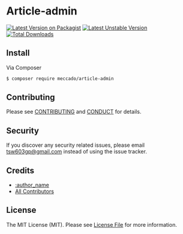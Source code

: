 # Article-admin

[![Latest Version on Packagist](https://poser.pugx.org/meccado/article-admin/v/stable)](https://packagist.org/packages/meccado/article-admin)
[![Latest Unstable Version](https://poser.pugx.org/meccado/article-admin/v/unstable)](https://packagist.org/packages/meccado/article-admin)
[![Total Downloads](https://poser.pugx.org/meccado/article-admin/downloads)](https://packagist.org/packages/meccado/article-admin)


## Install

Via Composer

``` bash
$ composer require meccado/article-admin
```


## Contributing

Please see [CONTRIBUTING](CONTRIBUTING.md) and [CONDUCT](CONDUCT.md) for details.

## Security

If you discover any security related issues, please email tsw603gp@gmail.com instead of using the issue tracker.

## Credits

- [:author_name][link-author]
- [All Contributors][link-contributors]

## License

The MIT License (MIT). Please see [License File](LICENSE.md) for more information.

[ico-version]: https://img.shields.io/packagist/v/meccado/article-admin.svg?style=flat-square
[ico-license]: https://img.shields.io/badge/license-MIT-brightgreen.svg?style=flat-square
[ico-travis]: https://img.shields.io/travis/meccado/article-admin/master.svg?style=flat-square
[ico-scrutinizer]: https://img.shields.io/scrutinizer/coverage/g/meccado/article-admin.svg?style=flat-square
[ico-code-quality]: https://img.shields.io/scrutinizer/g/meccado/article-admin.svg?style=flat-square
[ico-downloads]: https://img.shields.io/packagist/dt/meccado/article-admin.svg?style=flat-square

[link-packagist]: https://packagist.org/packages/meccado/article-admin
[link-travis]: https://travis-ci.org/meccado/article-admin
[link-scrutinizer]: https://scrutinizer-ci.com/g/meccado/article-admin/code-structure
[link-code-quality]: https://scrutinizer-ci.com/g/meccado/article-admin
[link-downloads]: https://packagist.org/packages/meccado/article-admin
[link-author]: https://github.com/meccado
[link-contributors]: ../../contributors
